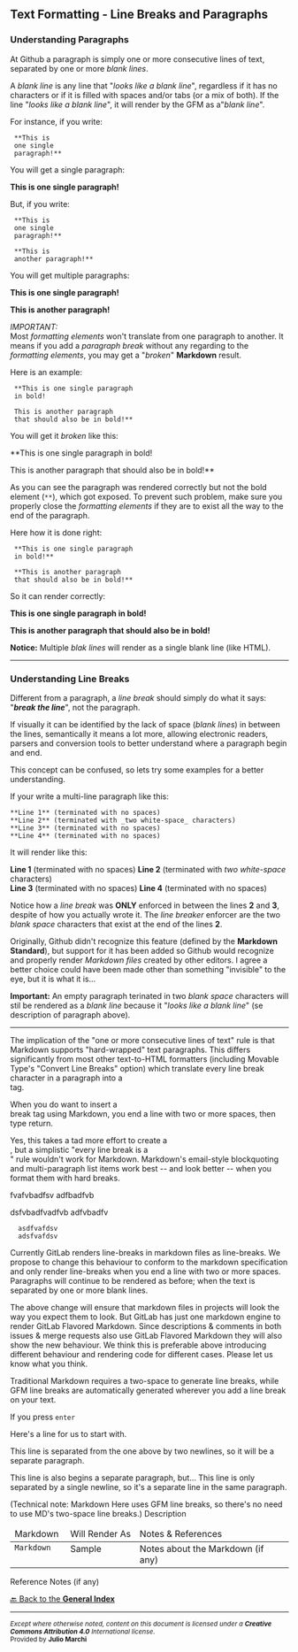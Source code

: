 ## Text Formatting - Line Breaks and Paragraphs

### Understanding Paragraphs

At Github a paragraph is simply one or more consecutive lines of text, separated by one or more _blank lines_.  

A _blank line_ is any line that "_looks like a blank line_", regardless if it has no characters or if it is filled with spaces and/or tabs (or a mix of both). If the line "_looks like a blank line_", it will render by the GFM as a"_blank line_".

For instance, if you write:

     **This is 
     one single
     paragraph!**

You will get a single paragraph:

**This is 
one single
paragraph!**

But, if you write:

     **This is 
     one single
     paragraph!**
     
     **This is 
     another paragraph!**
     
You will get multiple paragraphs:

**This is 
one single
paragraph!**
     
**This is 
another paragraph!**

*IMPORTANT:*  
Most _formatting elements_ won't translate from one paragraph to another. It means if you add a _paragraph break_ without any regarding to the _formatting elements_, you may get a "_broken_" **Markdown** result.

Here is an example:

     **This is one single paragraph 
     in bold! 
     
     This is another paragraph 
     that should also be in bold!**
     
You will get it _broken_ like this:

**This is one single paragraph 
in bold! 
     
This is another paragraph 
that should also be in bold!**
     
As you can see the paragraph was rendered correctly but not the bold element (<code>\*\*</code>), which got exposed. To prevent such problem, make sure you properly close the _formatting elements_ if they are to exist all the way to the end of the paragraph.

Here how it is done right:

     **This is one single paragraph 
     in bold!**
     
     **This is another paragraph 
     that should also be in bold!**
     
So it can render correctly:

**This is one single paragraph 
in bold!**

**This is another paragraph 
that should also be in bold!**

**Notice:** Multiple _blak lines_ will render as a single blank line (like HTML).

- - -

### Understanding Line Breaks

Different from a paragraph, a _line break_ should simply do what it says: "**_break the line_**", not the paragraph.

If visually it can be identified by the lack of space (_blank lines_) in between the lines, semantically it means a lot more, allowing electronic readers, parsers and conversion tools to better understand where a paragraph begin and end.
  
This concept can be confused, so lets try some examples for a better understanding.

If your write a multi-line paragraph like this:

    **Line 1** (terminated with no spaces)
    **Line 2** (terminated with _two white-space_ characters)  
    **Line 3** (terminated with no spaces)
    **Line 4** (terminated with no spaces)

It will render like this:

**Line 1** (terminated with no spaces)
**Line 2** (terminated with _two white-space_ characters)  
**Line 3** (terminated with no spaces)
**Line 4** (terminated with no spaces)

Notice how a _line break_ was **ONLY** enforced in between the lines **2** and **3**, despite of how you actually wrote it. The _line breaker_ enforcer are the two _blank space_ characters that exist at the end of the lines **2**. 

Originally, Github didn't recognize this feature (defined by the **Markdown Standard**), but support for it has been added so Github would recognize and properly render _Markdown files_ created by other editors. I agree a better choice could have been made other than something "invisible" to the eye, but it is what it is...

**Important:** An empty paragraph terinated in two _blank space_ characters will stil be rendered as a _blank line_ because it "_looks like a blank line_" (se description of paragraph above).


- - - 

The implication of the "one or more consecutive lines of text" rule is that Markdown supports "hard-wrapped" text paragraphs. This differs significantly from most other text-to-HTML formatters (including Movable Type's "Convert Line Breaks" option) which translate every line break character in a paragraph into a <br /> tag.

When you do want to insert a <br /> break tag using Markdown, you end a line with two or more spaces, then type return.

Yes, this takes a tad more effort to create a <br />, but a simplistic "every line break is a <br />" rule wouldn't work for Markdown. Markdown's email-style blockquoting and multi-paragraph list items work best -- and look better -- when you format them with hard breaks.

      

fvafvbadfsv
adfbadfvb

   dsfvbadfvadfvb
   adfvbadfv
   
      asdfvafdsv
      adsfvafdsv


Currently GitLab renders line-breaks in markdown files as line-breaks. We propose to change this behaviour to conform to the markdown specification and only render line-breaks when you end a line with two or more spaces. Paragraphs will continue to be rendered as before; when the text is separated by one or more blank lines.

The above change will ensure that markdown files in projects will look the way you expect them to look. But GitLab has just one markdown engine to render GitLab Flavored Markdown. Since descriptions & comments in both issues & merge requests also use GitLab Flavored Markdown they will also show the new behaviour. We think this is preferable above introducing different behaviour and rendering code for different cases. Please let us know what you think.




Traditional Markdown requires a two-space to generate line breaks, while GFM line breaks are automatically generated wherever you add a line break on your text. 

If you press <code>enter</code>


Here's a line for us to start with.

This line is separated from the one above by two newlines, so it will be a separate paragraph.

This line is also begins a separate paragraph, but...
This line is only separated by a single newline, so it's a separate line in the same paragraph.

(Technical note: Markdown Here uses GFM line breaks, so there's no need to use MD's two-space line breaks.)
Description


<table width="100%" valign="top" style='border: none;'>
<thead>
<tr>
  <td width="20%" nowrap>Markdown</td>
  <td width="20%" nowrap>Will Render As</td>
  <td width="0%">Notes & References</td>
</tr>
</thead>
<tbody>
<tr>
  <td width="20%" valign="top" nowrap><code>Markdown</code></td>
  <td width="20%" valign="top" nowrap>Sample</td>
  <td width="0%" valign="top">
      Notes about the Markdown (if any)
  </td>
</tr>
</tbody>
</table>

Reference Notes (if any)

[🔙 Back to the **General Index**](README.md#general-index)

- - - 
<sup>
<i>Except where otherwise noted, content on this document is licensed under a <b>Creative Commons Attribution 4.0</b> International license</i>.<br />
Provided by <b>Julio Marchi</b>
</sup>
